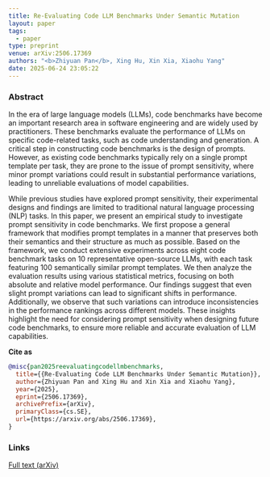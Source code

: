 ```yaml
---
title: Re-Evaluating Code LLM Benchmarks Under Semantic Mutation
layout: paper
tags:
  - paper
type: preprint
venue: arXiv:2506.17369
authors: "<b>Zhiyuan Pan</b>, Xing Hu, Xin Xia, Xiaohu Yang"
date: 2025-06-24 23:05:22
---
```


### Abstract

In the era of large language models (LLMs), code benchmarks have become an important research area in software engineering and are widely used by practitioners. These benchmarks evaluate the performance of LLMs on specific code-related tasks, such as code understanding and generation. A critical step in constructing code benchmarks is the design of prompts. However, as existing code benchmarks typically rely on a single prompt template per task, they are prone to the issue of prompt sensitivity, where minor prompt variations could result in substantial performance variations, leading to unreliable evaluations of model capabilities.

While previous studies have explored prompt sensitivity, their experimental designs and findings are limited to traditional natural language processing (NLP) tasks. In this paper, we present an empirical study to investigate prompt sensitivity in code benchmarks. We first propose a general framework that modifies prompt templates in a manner that preserves both their semantics and their structure as much as possible. Based on the framework, we conduct extensive experiments across eight code benchmark tasks on 10 representative open-source LLMs, with each task featuring 100 semantically similar prompt templates. We then analyze the evaluation results using various statistical metrics, focusing on both absolute and relative model performance. Our findings suggest that even slight prompt variations can lead to significant shifts in performance. Additionally, we observe that such variations can introduce inconsistencies in the performance rankings across different models. These insights highlight the need for considering prompt sensitivity when designing future code benchmarks, to ensure more reliable and accurate evaluation of LLM capabilities.

**Cite as**

```bibtex
@misc{pan2025reevaluatingcodellmbenchmarks,
  title={{Re-Evaluating Code LLM Benchmarks Under Semantic Mutation}}, 
  author={Zhiyuan Pan and Xing Hu and Xin Xia and Xiaohu Yang},
  year={2025},
  eprint={2506.17369},
  archivePrefix={arXiv},
  primaryClass={cs.SE},
  url={https://arxiv.org/abs/2506.17369}, 
}
```

### Links
[Full text (arXiv)](https://arxiv.org/abs/2506.17369)
